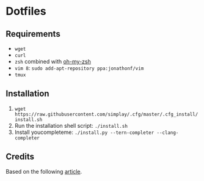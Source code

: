 # Dotfiles



## Requirements
+ `wget`
+ `curl`
+ `zsh` combined with [oh-my-zsh](https://github.com/robbyrussell/oh-my-zsh)
+ `vim 8`: `sudo add-apt-repository ppa:jonathonf/vim`
+ `tmux`

## Installation

1. `wget https://raw.githubusercontent.com/simplay/.cfg/master/.cfg_install/install.sh`
2. Run the installation shell script: `./install.sh`
3. Install youcompleteme: `./install.py --tern-completer --clang-completer`


## Credits
Based on the following [article](https://developer.atlassian.com/blog/2016/02/best-way-to-store-dotfiles-git-bare-repo/).
